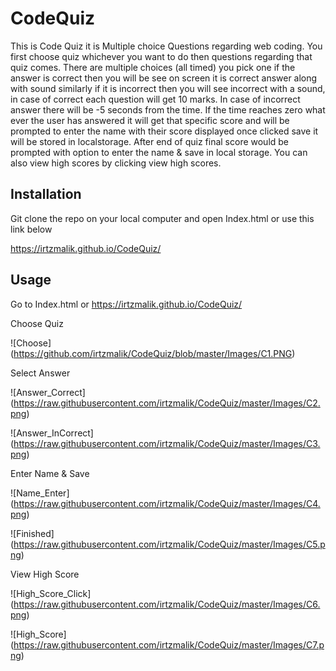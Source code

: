 # CodeQuiz

This is Code Quiz it is Multiple choice Questions regarding web coding. You first choose quiz whichever you want to do then questions regarding that quiz comes. There are multiple choices (all timed) you pick one if the answer is correct then you will be see on screen it is correct answer along with sound similarly if it is incorrect then  you will see incorrect with a sound, in case of correct each question will get 10 marks. In case of incorrect answer there will be -5 seconds from the time. If the time reaches zero what ever the user has answered it will get that specific score and will be prompted to enter the name with their score displayed once clicked save it will be stored in localstorage. After end of quiz final score would be prompted with option to enter the name & save in local storage. You can also view high scores by clicking view high scores.

## Installation
Git clone the repo on your local computer and open Index.html or use this link below

https://irtzmalik.github.io/CodeQuiz/


## Usage 
Go to Index.html or https://irtzmalik.github.io/CodeQuiz/

Choose Quiz

![Choose] (https://github.com/irtzmalik/CodeQuiz/blob/master/Images/C1.PNG)

Select Answer

![Answer_Correct] (https://raw.githubusercontent.com/irtzmalik/CodeQuiz/master/Images/C2.png)

![Answer_InCorrect] (https://raw.githubusercontent.com/irtzmalik/CodeQuiz/master/Images/C3.png)

Enter Name & Save 

![Name_Enter] (https://raw.githubusercontent.com/irtzmalik/CodeQuiz/master/Images/C4.png)

![Finished] (https://raw.githubusercontent.com/irtzmalik/CodeQuiz/master/Images/C5.png)


View High Score

![High_Score_Click] (https://raw.githubusercontent.com/irtzmalik/CodeQuiz/master/Images/C6.png)

![High_Score] (https://raw.githubusercontent.com/irtzmalik/CodeQuiz/master/Images/C7.png)
